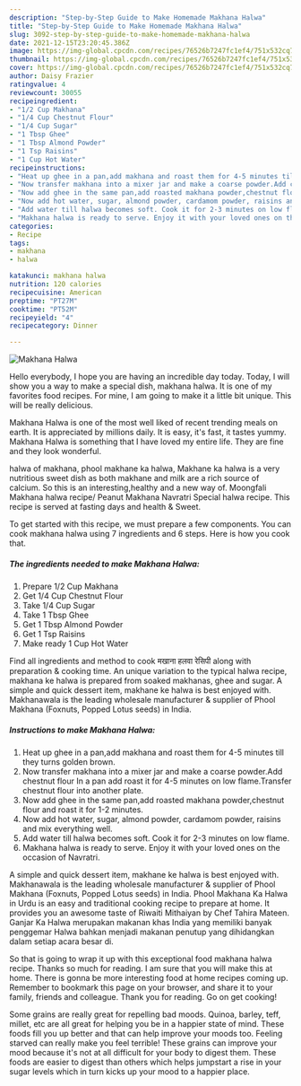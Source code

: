 ```yaml
---
description: "Step-by-Step Guide to Make Homemade Makhana Halwa"
title: "Step-by-Step Guide to Make Homemade Makhana Halwa"
slug: 3092-step-by-step-guide-to-make-homemade-makhana-halwa
date: 2021-12-15T23:20:45.386Z
image: https://img-global.cpcdn.com/recipes/76526b7247fc1ef4/751x532cq70/makhana-halwa-recipe-main-photo.jpg
thumbnail: https://img-global.cpcdn.com/recipes/76526b7247fc1ef4/751x532cq70/makhana-halwa-recipe-main-photo.jpg
cover: https://img-global.cpcdn.com/recipes/76526b7247fc1ef4/751x532cq70/makhana-halwa-recipe-main-photo.jpg
author: Daisy Frazier
ratingvalue: 4
reviewcount: 30055
recipeingredient:
- "1/2 Cup Makhana"
- "1/4 Cup Chestnut Flour"
- "1/4 Cup Sugar"
- "1 Tbsp Ghee"
- "1 Tbsp Almond Powder"
- "1 Tsp Raisins"
- "1 Cup Hot Water"
recipeinstructions:
- "Heat up ghee in a pan,add makhana and roast them for 4-5 minutes till they turns golden brown."
- "Now transfer makhana into a mixer jar and make a coarse powder.Add chestnut flour In a pan add roast it for 4-5 minutes on low flame.Transfer chestnut flour into another plate."
- "Now add ghee in the same pan,add roasted makhana powder,chestnut flour and roast it for 1-2 minutes."
- "Now add hot water, sugar, almond powder, cardamom powder, raisins and mix everything well."
- "Add water till halwa becomes soft. Cook it for 2-3 minutes on low flame."
- "Makhana halwa is ready to serve. Enjoy it with your loved ones on the occasion of Navratri."
categories:
- Recipe
tags:
- makhana
- halwa

katakunci: makhana halwa 
nutrition: 120 calories
recipecuisine: American
preptime: "PT27M"
cooktime: "PT52M"
recipeyield: "4"
recipecategory: Dinner

---
```



![Makhana Halwa](https://img-global.cpcdn.com/recipes/76526b7247fc1ef4/751x532cq70/makhana-halwa-recipe-main-photo.jpg)

Hello everybody, I hope you are having an incredible day today. Today, I will show you a way to make a special dish, makhana halwa. It is one of my favorites food recipes. For mine, I am going to make it a little bit unique. This will be really delicious.

Makhana Halwa is one of the most well liked of recent trending meals on earth. It is appreciated by millions daily. It is easy, it's fast, it tastes yummy. Makhana Halwa is something that I have loved my entire life. They are fine and they look wonderful.

halwa of makhana, phool makhane ka halwa, Makhane ka halwa is a very nutritious sweet dish as both makhane and milk are a rich source of calcium. So this is an interesting,healthy and a new way of. Moongfali Makhana halwa recipe/ Peanut Makhana Navratri Special halwa recipe. This recipe is served at fasting days and health &amp; Sweet.


To get started with this recipe, we must prepare a few components. You can cook makhana halwa using 7 ingredients and 6 steps. Here is how you cook that.

<!--inarticleads1-->

##### The ingredients needed to make Makhana Halwa:

1. Prepare 1/2 Cup Makhana
1. Get 1/4 Cup Chestnut Flour
1. Take 1/4 Cup Sugar
1. Take 1 Tbsp Ghee
1. Get 1 Tbsp Almond Powder
1. Get 1 Tsp Raisins
1. Make ready 1 Cup Hot Water


Find all ingredients and method to cook मखाना हलवा रेसिपी along with preparation &amp; cooking time. An unique variation to the typical halwa recipe, makhana ke halwa is prepared from soaked makhanas, ghee and sugar. A simple and quick dessert item, makhane ke halwa is best enjoyed with. Makhanawala is the leading wholesale manufacturer &amp; supplier of Phool Makhana (Foxnuts, Popped Lotus seeds) in India. 

<!--inarticleads2-->

##### Instructions to make Makhana Halwa:

1. Heat up ghee in a pan,add makhana and roast them for 4-5 minutes till they turns golden brown.
1. Now transfer makhana into a mixer jar and make a coarse powder.Add chestnut flour In a pan add roast it for 4-5 minutes on low flame.Transfer chestnut flour into another plate.
1. Now add ghee in the same pan,add roasted makhana powder,chestnut flour and roast it for 1-2 minutes.
1. Now add hot water, sugar, almond powder, cardamom powder, raisins and mix everything well.
1. Add water till halwa becomes soft. Cook it for 2-3 minutes on low flame.
1. Makhana halwa is ready to serve. Enjoy it with your loved ones on the occasion of Navratri.


A simple and quick dessert item, makhane ke halwa is best enjoyed with. Makhanawala is the leading wholesale manufacturer &amp; supplier of Phool Makhana (Foxnuts, Popped Lotus seeds) in India. Phool Makhana Ka Halwa in Urdu is an easy and traditional cooking recipe to prepare at home. It provides you an awesome taste of Riwaiti Mithaiyan by Chef Tahira Mateen. Ganjar Ka Halwa merupakan makanan khas India yang memiliki banyak penggemar Halwa bahkan menjadi makanan penutup yang dihidangkan dalam setiap acara besar di. 

So that is going to wrap it up with this exceptional food makhana halwa recipe. Thanks so much for reading. I am sure that you will make this at home. There is gonna be more interesting food at home recipes coming up. Remember to bookmark this page on your browser, and share it to your family, friends and colleague. Thank you for reading. Go on get cooking!

Some grains are really great for repelling bad moods. Quinoa, barley, teff, millet, etc are all great for helping you be in a happier state of mind. These foods fill you up better and that can help improve your moods too. Feeling starved can really make you feel terrible! These grains can improve your mood because it's not at all difficult for your body to digest them. These foods are easier to digest than others which helps jumpstart a rise in your sugar levels which in turn kicks up your mood to a happier place.
